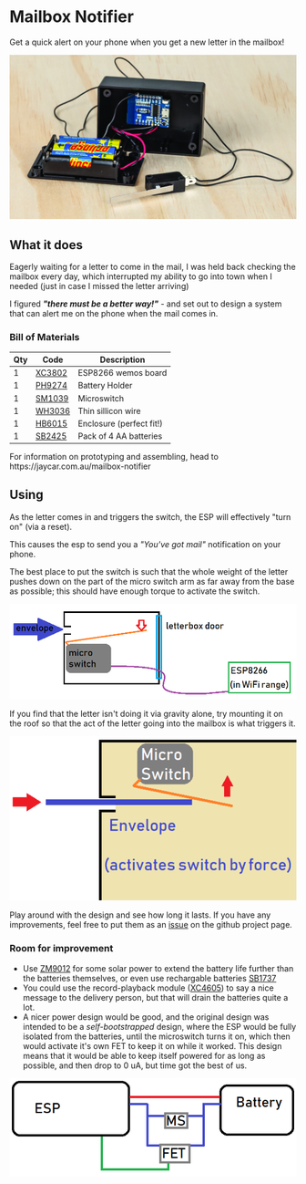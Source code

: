 # Mailbox Notifier

Get a quick alert on your phone when you get a new letter in the mailbox!

![hero image](hero.jpg)

## What it does

Eagerly waiting for a letter to come in the mail, I was held back checking the mailbox every day, which interrupted my ability to go into town when I needed (just in case I missed the letter arriving)

I figured _**"there must be a better way!"**_ - and set out to design a system that can alert me on the phone when the mail comes in.

### Bill of Materials

| Qty | Code                                     | Description              |
| --- | ---------------------------------------- | ------------------------ |
| 1   | [XC3802](https://jaycar.com.au/p/XC3802) | ESP8266 wemos board      |
| 1   | [PH9274](https://jaycar.com.au/p/PH9274) | Battery Holder           |
| 1   | [SM1039](https://jaycar.com.au/p/SM1039) | Microswitch              |
| 1   | [WH3036](https://jaycar.com.au/p/WH3036) | Thin sillicon wire       |
| 1   | [HB6015](https://jaycar.com.au/p/HB6015) | Enclosure (perfect fit!) |
| 1   | [SB2425](https://jaycar.com.au/p/SB2425) | Pack of 4 AA batteries   |

<div id='instructions'>
For information on prototyping and assembling, head to https://jaycar.com.au/mailbox-notifier
</div>

## Using

As the letter comes in and triggers the switch, the ESP will effectively "turn on" (via a reset).

This causes the esp to send you a _"You've got mail"_ notification on your phone.

The best place to put the switch is such that the whole weight of the letter pushes down on the part of the micro switch arm as far away from the base as possible; this should have enough torque to activate the switch.

![final letterbox schematic](docs/images/final-sche.png)

If you find that the letter isn't doing it via gravity alone, try mounting it on the roof so that the act of the letter going into the mailbox is what triggers it.

![force](docs/images/force.png)

Play around with the design and see how long it lasts. If you have any improvements, feel free to put them as an [issue](https://github.com/) on the github project page.

### Room for improvement

- Use [ZM9012](https://jaycar.com.au/p/ZM9012) for some solar power to extend the battery life further than the batteries themselves, or even use rechargable batteries [SB1737](https://jaycar.com.au/p/SB1737)
- You could use the record-playback module ([XC4605](https://jaycar.com.au/p/XC4605)) to say a nice message to the delivery person, but that will drain the batteries quite a lot.
- A nicer power design would be good, and the original design was intended to be a _self-bootstrapped_ design, where the ESP would be fully isolated from the batteries, until the microswitch turns it on, which then would activate it's own FET to keep it on while it worked. This design means that it would be able to keep itself powered for as long as possible, and then drop to 0 uA, but time got the best of us.

![design alternative](docs/images/design-alt.png)